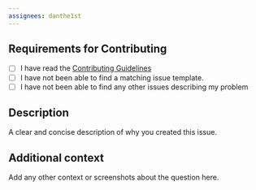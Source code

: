 ```yaml
---
assignees: danthe1st
---
```


## Requirements for Contributing

* [ ] I have read the [Contributing Guidelines](https://github.com/danthe1st/.github/blob/master/CONTRIBUTING.md)
* [ ] I have not been able to find a matching issue template.
* [ ] I have not been able to find any other issues describing my problem

## Description

A clear and concise description of why you created this issue.

## Additional context

Add any other context or screenshots about the question here.
